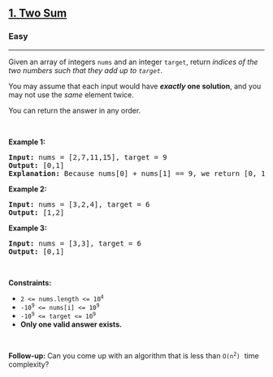 <h2><a href="https://leetcode.com/problems/two-sum/">1. Two Sum</a></h2><h3>Easy</h3><hr><div><p class="extension-adhd-reader-p"><span class="extension-adhd-reader-wrapper"><span class="extension-adhd-reader-container"><span class="extension-adhd-reader-boldify">G</span>iven</span> an <span class="extension-adhd-reader-container"><span class="extension-adhd-reader-boldify">a</span>rray</span> of <span class="extension-adhd-reader-container"><span class="extension-adhd-reader-boldify">in</span>tegers</span> </span><code><span class="extension-adhd-reader-wrapper"><span class="extension-adhd-reader-container"><span class="extension-adhd-reader-boldify">n</span>ums</span></span></code><span class="extension-adhd-reader-wrapper">&nbsp;<span class="extension-adhd-reader-container"><span class="extension-adhd-reader-boldify">a</span>nd</span> an <span class="extension-adhd-reader-container"><span class="extension-adhd-reader-boldify">in</span>teger</span> </span><code><span class="extension-adhd-reader-wrapper"><span class="extension-adhd-reader-container"><span class="extension-adhd-reader-boldify">ta</span>rget</span></span></code><span class="extension-adhd-reader-wrapper">, <span class="extension-adhd-reader-container"><span class="extension-adhd-reader-boldify">re</span>turn</span> </span><em><span class="extension-adhd-reader-wrapper"><span class="extension-adhd-reader-container"><span class="extension-adhd-reader-boldify">in</span>dices</span> of <span class="extension-adhd-reader-container"><span class="extension-adhd-reader-boldify">t</span>he</span> <span class="extension-adhd-reader-container"><span class="extension-adhd-reader-boldify">t</span>wo</span> <span class="extension-adhd-reader-container"><span class="extension-adhd-reader-boldify">nu</span>mbers</span> <span class="extension-adhd-reader-container"><span class="extension-adhd-reader-boldify">s</span>uch</span> <span class="extension-adhd-reader-container"><span class="extension-adhd-reader-boldify">t</span>hat</span> <span class="extension-adhd-reader-container"><span class="extension-adhd-reader-boldify">t</span>hey</span> <span class="extension-adhd-reader-container"><span class="extension-adhd-reader-boldify">a</span>dd</span> up to </span><code><span class="extension-adhd-reader-wrapper"><span class="extension-adhd-reader-container"><span class="extension-adhd-reader-boldify">ta</span>rget</span></span></code></em>.</p>

<p class="extension-adhd-reader-p"><span class="extension-adhd-reader-wrapper"><span class="extension-adhd-reader-container"><span class="extension-adhd-reader-boldify">Y</span>ou</span> <span class="extension-adhd-reader-container"><span class="extension-adhd-reader-boldify">m</span>ay</span> <span class="extension-adhd-reader-container"><span class="extension-adhd-reader-boldify">as</span>sume</span> <span class="extension-adhd-reader-container"><span class="extension-adhd-reader-boldify">t</span>hat</span> <span class="extension-adhd-reader-container"><span class="extension-adhd-reader-boldify">e</span>ach</span> <span class="extension-adhd-reader-container"><span class="extension-adhd-reader-boldify">i</span>nput</span> <span class="extension-adhd-reader-container"><span class="extension-adhd-reader-boldify">w</span>ould</span> <span class="extension-adhd-reader-container"><span class="extension-adhd-reader-boldify">h</span>ave</span> </span><strong><em><span class="extension-adhd-reader-wrapper"><span class="extension-adhd-reader-container"><span class="extension-adhd-reader-boldify">ex</span>actly</span></span></em><span class="extension-adhd-reader-wrapper"> <span class="extension-adhd-reader-container"><span class="extension-adhd-reader-boldify">o</span>ne</span> <span class="extension-adhd-reader-container"><span class="extension-adhd-reader-boldify">so</span>lution</span></span></strong><span class="extension-adhd-reader-wrapper">, <span class="extension-adhd-reader-container"><span class="extension-adhd-reader-boldify">a</span>nd</span> <span class="extension-adhd-reader-container"><span class="extension-adhd-reader-boldify">y</span>ou</span> <span class="extension-adhd-reader-container"><span class="extension-adhd-reader-boldify">m</span>ay</span> <span class="extension-adhd-reader-container"><span class="extension-adhd-reader-boldify">n</span>ot</span> <span class="extension-adhd-reader-container"><span class="extension-adhd-reader-boldify">u</span>se</span> <span class="extension-adhd-reader-container"><span class="extension-adhd-reader-boldify">t</span>he</span> </span><em><span class="extension-adhd-reader-wrapper"><span class="extension-adhd-reader-container"><span class="extension-adhd-reader-boldify">s</span>ame</span></span></em><span class="extension-adhd-reader-wrapper"> <span class="extension-adhd-reader-container"><span class="extension-adhd-reader-boldify">el</span>ement</span> <span class="extension-adhd-reader-container"><span class="extension-adhd-reader-boldify">tw</span>ice.</span></span></p>

<p class="extension-adhd-reader-p"><span class="extension-adhd-reader-wrapper"><span class="extension-adhd-reader-container"><span class="extension-adhd-reader-boldify">Y</span>ou</span> <span class="extension-adhd-reader-container"><span class="extension-adhd-reader-boldify">c</span>an</span> <span class="extension-adhd-reader-container"><span class="extension-adhd-reader-boldify">re</span>turn</span> <span class="extension-adhd-reader-container"><span class="extension-adhd-reader-boldify">t</span>he</span> <span class="extension-adhd-reader-container"><span class="extension-adhd-reader-boldify">an</span>swer</span> in <span class="extension-adhd-reader-container"><span class="extension-adhd-reader-boldify">a</span>ny</span> <span class="extension-adhd-reader-container"><span class="extension-adhd-reader-boldify">or</span>der.</span></span></p>

<p class="extension-adhd-reader-p">&nbsp;</p>
<p class="extension-adhd-reader-p"><strong class="example"><span class="extension-adhd-reader-wrapper"><span class="extension-adhd-reader-container"><span class="extension-adhd-reader-boldify">Ex</span>ample</span> 1:</span></strong></p>

<pre><strong>Input:</strong> nums = [2,7,11,15], target = 9
<strong>Output:</strong> [0,1]
<strong>Explanation:</strong> Because nums[0] + nums[1] == 9, we return [0, 1].
</pre>

<p class="extension-adhd-reader-p"><strong class="example"><span class="extension-adhd-reader-wrapper"><span class="extension-adhd-reader-container"><span class="extension-adhd-reader-boldify">Ex</span>ample</span> 2:</span></strong></p>

<pre><strong>Input:</strong> nums = [3,2,4], target = 6
<strong>Output:</strong> [1,2]
</pre>

<p class="extension-adhd-reader-p"><strong class="example"><span class="extension-adhd-reader-wrapper"><span class="extension-adhd-reader-container"><span class="extension-adhd-reader-boldify">Ex</span>ample</span> 3:</span></strong></p>

<pre><strong>Input:</strong> nums = [3,3], target = 6
<strong>Output:</strong> [0,1]
</pre>

<p class="extension-adhd-reader-p">&nbsp;</p>
<p class="extension-adhd-reader-p"><strong><span class="extension-adhd-reader-wrapper"><span class="extension-adhd-reader-container"><span class="extension-adhd-reader-boldify">Cons</span>traints:</span></span></strong></p>

<ul>
	<li><code>2 &lt;= nums.length &lt;= 10<sup>4</sup></code></li>
	<li><code>-10<sup>9</sup> &lt;= nums[i] &lt;= 10<sup>9</sup></code></li>
	<li><code>-10<sup>9</sup> &lt;= target &lt;= 10<sup>9</sup></code></li>
	<li><strong>Only one valid answer exists.</strong></li>
</ul>

<p class="extension-adhd-reader-p">&nbsp;</p>
<strong>Follow-up:&nbsp;</strong>Can you come up with an algorithm that is less than <code>O(n<sup>2</sup>)</code><font face="monospace">&nbsp;</font>time complexity?</div>